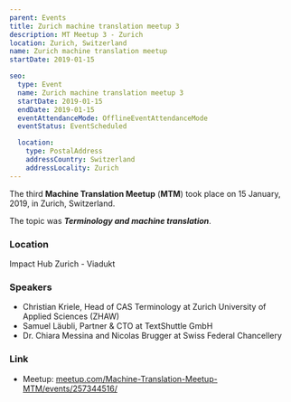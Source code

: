 ```yaml
---
parent: Events
title: Zurich machine translation meetup 3
description: MT Meetup 3 - Zurich
location: Zurich, Switzerland
name: Zurich machine translation meetup
startDate: 2019-01-15

seo:
  type: Event
  name: Zurich machine translation meetup 3
  startDate: 2019-01-15
  endDate: 2019-01-15
  eventAttendanceMode: OfflineEventAttendanceMode
  eventStatus: EventScheduled

  location:
    type: PostalAddress
    addressCountry: Switzerland
    addressLocality: Zurich
---
```


The third **Machine Translation Meetup** (**MTM**) took place on 15 January, 2019, in Zurich, Switzerland.

The topic was _**Terminology and machine translation**_.

### Location

Impact Hub Zurich - Viadukt

### Speakers

- Christian Kriele, Head of CAS Terminology at Zurich University of Applied Sciences (ZHAW)
- Samuel Läubli, Partner & CTO at TextShuttle GmbH
- Dr. Chiara Messina and Nicolas Brugger at Swiss Federal Chancellery

### Link

- Meetup: [meetup.com/Machine-Translation-Meetup-MTM/events/257344516/](https://www.meetup.com/Machine-Translation-Meetup-MTM/events/257344516/)

